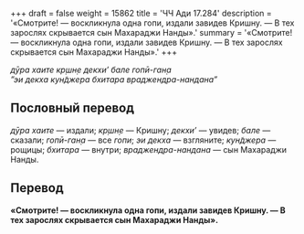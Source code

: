 +++
draft = false
weight = 15862
title = 'ЧЧ Ади 17.284'
description = '«Смотрите! — воскликнула одна гопи, издали завидев Кришну. — В тех зарослях скрывается сын Махараджи Нанды».'
summary = '«Смотрите! — воскликнула одна гопи, издали завидев Кришну. — В тех зарослях скрывается сын Махараджи Нанды».'
+++

_дӯра хаите кр̣шн̣е декхи’ бале гопӣ-ган̣а  
”эи декха кун̃джера бхитара враджендра-нандана”_

## Пословный перевод

_дӯра_ _хаите_ — издали; _кр̣шн̣е_ — Кришну; _декхи’_ — увидев; _бале_ — сказали; _гопӣ_\-_ган̣а_ — все _гопи_; _эи_ _декха_ — взгляните; _кун̃джера_ — рощицы; _бхитара_ — внутри; _враджендра_\-_нандана_ — сын Махараджи Нанды.

## Перевод

**«Смотрите! — воскликнула одна гопи, издали завидев Кришну. — В тех зарослях скрывается сын Махараджи Нанды».**
